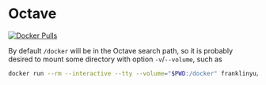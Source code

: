 # Octave

[![Docker Pulls](https://img.shields.io/docker/pulls/franklinyu/octave.svg)](https://hub.docker.com/r/franklinyu/octave)

By default `/docker` will be in the Octave search path, so it is probably
desired to mount some directory with option `-v`/`--volume`, such as

```sh
docker run --rm --interactive --tty --volume="$PWD:/docker" franklinyu/octave
```
